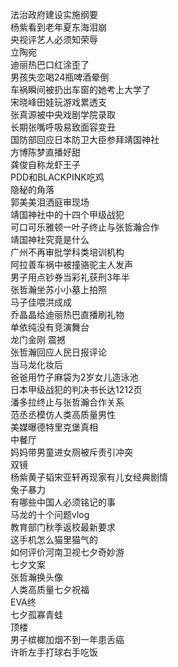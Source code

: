 法治政府建设实施纲要  
杨紫看到老年夏东海泪崩  
央视评艺人必须知荣辱  
立陶宛  
迪丽热巴口红涂歪了  
男孩失恋喝24瓶啤酒晕倒  
车祸瞬间被扔出车窗的她考上大学了  
宋晓峰田娃玩游戏累透支  
张真源被中央戏剧学院录取  
长期张嘴呼吸易致面容变丑  
国防部回应日本防卫大臣参拜靖国神社  
方博陈梦直播好甜  
龚俊自称龙虾王子  
PDD和BLACKPINK吃鸡  
隐秘的角落  
郭美美泪洒庭审现场  
靖国神社中的十四个甲级战犯  
可口可乐雅顿一叶子终止与张哲瀚合作  
靖国神社究竟是什么  
广州不再审批学科类培训机构  
阿拉善车祸中被撞骆驼主人发声  
男子用点钞券当彩礼获刑3年半  
张哲瀚坐苏小小墓上拍照  
马子佳喂洪成成  
乔晶晶给迪丽热巴直播刷礼物  
单依纯没有竞演舞台  
龙门金刚 震撼  
张哲瀚回应人民日报评论  
当马龙化妆后  
爸爸用竹子麻袋为2岁女儿造泳池  
日本甲级战犯的判决书长达1212页  
潘多拉终止与张哲瀚合作关系  
范丞丞模仿人类高质量男性  
美媒曝德特里克堡真相  
中餐厅  
妈妈带男童进女厕被斥责引冲突  
双镜  
杨紫黄子韬宋亚轩再现家有儿女经典剧情  
兔子暴力  
有哪些中国人必须铭记的事  
马龙的十个问题vlog  
教育部门秋季返校最新要求  
这手机怎么猫里猫气的  
如何评价河南卫视七夕奇妙游  
七夕文案  
张哲瀚换头像  
人类高质量七夕祝福  
EVA终  
七夕孤寡青蛙  
顶楼  
男子槟榔加烟不到一年患舌癌  
许昕左手打球右手吃饭  
